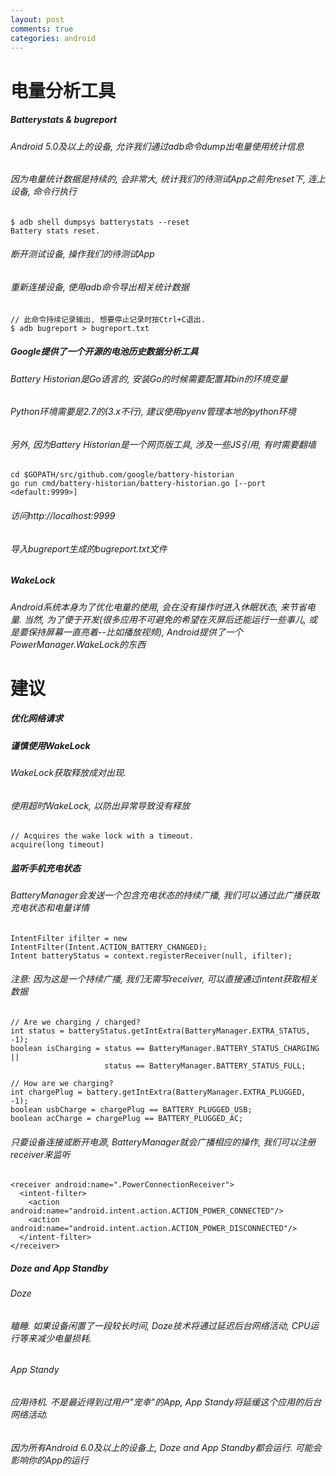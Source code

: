 ```yaml
---
layout: post
comments: true
categories: android
---
```


# 电量分析工具
##### Batterystats & bugreport
###### Android 5.0及以上的设备, 允许我们通过adb命令dump出电量使用统计信息
###### 因为电量统计数据是持续的, 会非常大, 统计我们的待测试App之前先reset下, 连上设备, 命令行执行

```
$ adb shell dumpsys batterystats --reset
Battery stats reset.
```
###### 断开测试设备, 操作我们的待测试App
###### 重新连接设备, 使用adb命令导出相关统计数据

```
// 此命令持续记录输出, 想要停止记录时按Ctrl+C退出.
$ adb bugreport > bugreport.txt
```
##### Google提供了一个开源的电池历史数据分析工具 
###### Battery Historian是Go语言的, 安装Go的时候需要配置其bin的环境变量
###### Python环境需要是2.7的(3.x不行), 建议使用pyenv管理本地的python环境
###### 另外, 因为Battery Historian是一个网页版工具, 涉及一些JS引用, 有时需要翻墙

```
cd $GOPATH/src/github.com/google/battery-historian
go run cmd/battery-historian/battery-historian.go [--port <default:9999>]
```
###### 访问http://localhost:9999
###### 导入bugreport生成的bugreport.txt文件

##### WakeLock
###### Android系统本身为了优化电量的使用, 会在没有操作时进入休眠状态, 来节省电量. 当然, 为了便于开发(很多应用不可避免的希望在灭屏后还能运行一些事儿, 或是要保持屏幕一直亮着--比如播放视频), Android提供了一个PowerManager.WakeLock的东西

# 建议
##### 优化网络请求
##### 谨慎使用WakeLock
###### WakeLock获取释放成对出现.
###### 使用超时WakeLock, 以防出异常导致没有释放

```
// Acquires the wake lock with a timeout.
acquire(long timeout)
```
##### 监听手机充电状态
###### BatteryManager会发送一个包含充电状态的持续广播, 我们可以通过此广播获取充电状态和电量详情

```
IntentFilter ifilter = new IntentFilter(Intent.ACTION_BATTERY_CHANGED);
Intent batteryStatus = context.registerReceiver(null, ifilter);
```
###### 注意: 因为这是一个持续广播, 我们无需写receiver, 可以直接通过intent获取相关数据


```
// Are we charging / charged?
int status = batteryStatus.getIntExtra(BatteryManager.EXTRA_STATUS, -1);
boolean isCharging = status == BatteryManager.BATTERY_STATUS_CHARGING ||
                     status == BatteryManager.BATTERY_STATUS_FULL;

// How are we charging?
int chargePlug = battery.getIntExtra(BatteryManager.EXTRA_PLUGGED, -1);
boolean usbCharge = chargePlug == BATTERY_PLUGGED_USB;
boolean acCharge = chargePlug == BATTERY_PLUGGED_AC;
```
###### 只要设备连接或断开电源, BatteryManager就会广播相应的操作, 我们可以注册receiver来监听

```
<receiver android:name=".PowerConnectionReceiver">
  <intent-filter>
    <action android:name="android.intent.action.ACTION_POWER_CONNECTED"/>
    <action android:name="android.intent.action.ACTION_POWER_DISCONNECTED"/>
  </intent-filter>
</receiver>
```
##### Doze and App Standby
###### Doze
###### 瞌睡. 如果设备闲置了一段较长时间, Doze技术将通过延迟后台网络活动, CPU运行等来减少电量损耗.

###### App Standy
###### 应用待机. 不是最近得到过用户"宠幸"的App, App Standy将延缓这个应用的后台网络活动.

###### 因为所有Android 6.0及以上的设备上, Doze and App Standby都会运行. 可能会影响你的App的运行